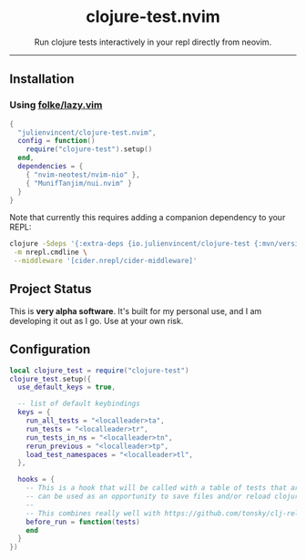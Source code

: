 <div align="center">
  <h1>clojure-test.nvim</h1>
</div>

<div align="center">
  <p>
    Run clojure tests interactively in your repl directly from neovim.
  </p>
</div>

---


## Installation

### Using [folke/lazy.vim](https://github.com/folke/lazy.nvim)

```lua
{
  "julienvincent/clojure-test.nvim",
  config = function()
    require("clojure-test").setup()
  end,
  dependencies = {
    { "nvim-neotest/nvim-nio" },
    { "MunifTanjim/nui.nvim" }
  }
}
```

Note that currently this requires adding a companion dependency to your REPL:

```bash
clojure -Sdeps '{:extra-deps {io.julienvincent/clojure-test {:mvn/version "0.0.1"} nrepl/nrepl {:mvn/version "1.0.0"} cider/cider-nrepl {:mvn/version "0.28.5"}}}' \
 -m nrepl.cmdline \
 --middleware '[cider.nrepl/cider-middleware]'
```

## Project Status

This is **very alpha software**. It's built for my personal use, and I am developing it out as I go. Use at your own risk.

## Configuration

```lua
local clojure_test = require("clojure-test")
clojure_test.setup({
  use_default_keys = true,

  -- list of default keybindings
  keys = {
    run_all_tests = "<localleader>ta",
    run_tests = "<localleader>tr",
    run_tests_in_ns = "<localleader>tn",
    rerun_previous = "<localleader>tp",
    load_test_namespaces = "<localleader>tl",
  },

  hooks = {
    -- This is a hook that will be called with a table of tests that are about to be run. This
    -- can be used as an opportunity to save files and/or reload clojure namespaces.
    --
    -- This combines really well with https://github.com/tonsky/clj-reload
    before_run = function(tests)
    end
  }
})
```
